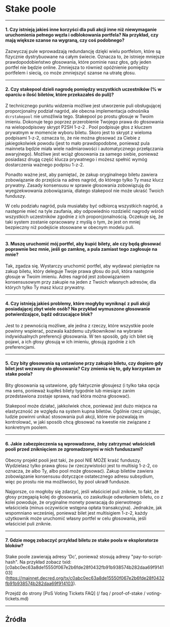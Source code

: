 # <i class="fa fa-life-ring"></i> Stake poole

---

#### 1. Czy istnieją jakieś inne korzyści dla puli akcji inne niż niewymaganie uruchomienia pełnego węzła i odblokowania portfela? Na przykład, czy mają większe szanse na wygraną, czy coś podobnego?

Zazwyczaj pule wprowadzają redundancję dzięki wielu portfelom, które są fizycznie dystrybuowane na całym świecie. Oznacza to, że istnieje mniejsze prawdopodobieństwo głosowania, które pominie nasz głos, gdy jeden portfel nie będzie online.
Zmniejsza to również opóźnienie pomiędzy portfelem i siecią, co może zmniejszyć szanse na utratę głosu.

---

#### 2. Czy stakepool dzieli nagrodę pomiędzy wszystkich uczestników (% w oparciu o ilość biletów, które przekazałeś do puli)?

Z technicznego punktu widzenia możliwe jest utworzenie puli obsługującej proporcjonalny podział nagród, ale obecna implementacja odnośnika `dcrstakepool` nie umożliwia tego. Stakepool po prostu głosuje w Twoim imieniu. Dokonuje tego poprzez przerobienie Twojego prawa do głosowania na wielopodpisowy skrypt P2SH 1-z-2 . Pool podpisuje głos z kluczem prywatnym w momencie wyboru biletu. Skoro jest to skrypt z wieloma podpisami 1-z-2, oznacza to, że nie można głosować za Ciebie z jakiegokolwiek powodu (jest to mało prawdopodobne, ponieważ pula mainneta będzie miała wiele nadmiarowości i automatycznego przełączania awaryjnego). Możliwe jest wciąż głosowania za samego siebie, ponieważ posiadasz drugą część klucza prywatnego i możesz spełnić wymóg dostarczenia ważnego podpisu 1-z-2. 

Ponadto ważne jest, aby pamiętać, że zakup oryginalnego biletu zawiera zobowiązanie do przejścia na adres nagród, do którego tylko Ty masz klucz prywatny. Zasady konsensusu w sprawie głosowania zobowiązują do wyegzekwowania zobowiązania, dlatego stakepool nie może ukraść Twoich funduszy.

W celu podziału nagród, pula musiałaby być odbiorcą wszystkich nagród, a następnie mieć na tyle zaufania, aby odpowiednio rozdzielić nagrody wśród wszystkich uczestników zgodnie z ich proporcjonalnością. Oczekuje się, że taki system zostanie opracowany z myślą o tym, że jest on mniej bezpieczny niż podejście stosowane w obecnym modelu puli.

---

#### 3. Muszę uruchomić mój portfel, aby kupić bilety, ale czy będą głosować poprawnie bez mnie, jeśli go zamknę, a pula zamiast tego zagłosuje na mnie?

Tak, zgadza się. Wystarczy uruchomić portfel, aby wydawać pieniądze na zakup biletu, który deleguje Twoje prawa głosu do puli, która następnie głosuje w Twoim imieniu. Adres nagród jest zobowiązaniem konsensusowym przy zakupie na jeden z Twoich własnych adresów, dla których tylko Ty masz klucz prywatny.

---

#### 4. Czy istnieją jakieś problemy, które mogłyby wyniknąć z puli akcji posiadającej zbyt wiele osób? Na przykład wymuszone głosowanie potwierdzające, bądź odrzucające blok?

Jest to z pewnością możliwe, ale jedna z rzeczy, które wszystkie poole powinny wspierać, pozwala każdemu użytkownikowi na wybranie indywidualnych preferencji głosowania. W ten sposób, gdy ich bilet się pojawi, a ich głosy głosują w ich imieniu, głosują zgodnie z ich preferencjami.

---

#### 5. Czy bity głosowania są ustawione przy zakupie biletu, czy dopiero gdy bilet jest wezwany do głosowania? Czy zmienia się to, gdy korzystam ze stake poola?

Bity głosowania są ustawione, gdy faktycznie głosujesz (i tylko taka opcja ma sens, ponieważ kupiłeś bilety tygodnie lub miesiące zanim przedstawiona zostaje sprawa, nad która można głosować).

Stakepool może działać, jakkolwiek chce, ponieważ jest dużo miejsca na elastyczność ze względu na system kupna biletów. Ogólnie rzecz ujmując, ludzie powinni unikać stosowania puli akcji, które nie pozwalają im kontrolować, w jaki sposób chcą głosować na kwestie nie związane z konkretnym poolem.

---

#### 6. Jakie zabezpieczenia są wprowadzone, żeby zatrzymać właścicieli pooli przed zniknięciem ze zgromadzonymi w nich funduszami?

Obecny projekt pooli jest taki, że pool NIE MOŻE kraść funduszy. Wydzielasz tylko prawa głosu (w rzeczywistości jest to multisig 1-z-2, co oznacza, że albo Ty, albo pool może głosować). Zakup biletów zawiera zobowiązanie konsensusu dotyczące ostatecznego adresu subsydium, więc po prostu nie ma możliwości, by pool ukradł fundusze.

Najgorsze, co mogłoby się zdarzyć, jeśli właściciel puli zniknie, to fakt, że głosy przegapią kolej do głosowania, co zaskutkuje odwołaniem biletu, co z kolei powoduje, że oryginalne monety powracają do pierwotnego właściciela (minus oczywiście wstępna opłata transakcyjna). Jednakże, jak wspomniano wcześniej, ponieważ bilet jest multisigiem 1-z-2, każdy użytkownik może uruchomić własny portfel w celu głosowania, jeśli właściciel puli zniknie.

---

#### 7. Gdzie mogę zobaczyć przykład biletu ze stake poola w eksploratorze bloków?

Stake poole zawierają adresy 'Dc', ponieważ stosują adresy "pay-to-script-hash". Na przykład zobacz txid: [c0abc0ec63a8de15550f067e2b6fde28f0432fb91b938574b282daa69f914103] (https://mainnet.decred.org/tx/c0abc0ec63a8de15550f067e2b6fde28f0432fb91b938574b282daa69f914103).

Przejdź do strony [PoS Voting Tickets FAQ] (/ faq / proof-of-stake / voting-tickets.md)

---

## <i class="fa fa-book"></i> Żródła

[^9262]: Decred Forum, [Post 9,262](https://forum.decred.org/threads/626/#post-9262)
[^9274]: Decred Forum, [Post 9,274](https://forum.decred.org/threads/626/#post-9274)
[^9311]: Decred Forum, [Post 9,311](https://forum.decred.org/threads/582/page-2#post-9311)
[^13607]: Decred Forum, [Post 13,607](https://forum.decred.org/threads/1236/#post-13607)
[^14593]: Decred Forum, [Post 14,593](https://forum.decred.org/threads/1321/#post-14593)
[^17515]: Decred Forum, [Post 17,515](https://forum.decred.org/threads/1289/#post-17515)
